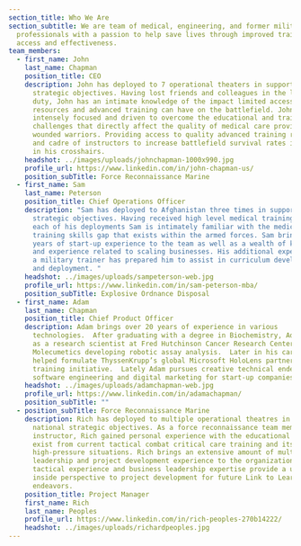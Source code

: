 ```yaml
---
section_title: Who We Are
section_subtitle: We are team of medical, engineering, and former military
  professionals with a passion to help save lives through improved training
  access and effectiveness.
team_members:
  - first_name: John
    last_name: Chapman
    position_title: CEO
    description: John has deployed to 7 operational theaters in support of national
      strategic objectives. Having lost friends and colleagues in the line of
      duty, John has an intimate knowledge of the impact limited access to
      resources and advanced training can have on the battlefield. John is
      intensely focused and driven to overcome the educational and training
      challenges that directly affect the quality of medical care provided to
      wounded warriors. Providing access to quality advanced training resources
      and cadre of instructors to increase battlefield survival rates is always
      in his crosshairs.
    headshot: ../images/uploads/johnchapman-1000x990.jpg
    profile_url: https://www.linkedin.com/in/john-chapman-us/
    position_subTitle: Force Reconnaissance Marine
  - first_name: Sam
    last_name: Peterson
    position_title: Chief Operations Officer
    description: "Sam has deployed to Afghanistan three times in support of national
      strategic objectives. Having received high level medical training prior to
      each of his deployments Sam is intimately familiar with the medical
      training skills gap that exists within the armed forces. Sam brings five
      years of start-up experience to the team as well as a wealth of knowledge
      and experience related to scaling businesses. His additional experience as
      a military trainer has prepared him to assist in curriculum development
      and deployment. "
    headshot: ../images/uploads/sampeterson-web.jpg
    profile_url: https://www.linkedin.com/in/sam-peterson-mba/
    position_subTitle: Explosive Ordnance Disposal
  - first_name: Adam
    last_name: Chapman
    position_title: Chief Product Officer
    description: Adam brings over 20 years of experience in various
      technologies.  After graduating with a degree in Biochemistry, Adam worked
      as a research scientist at Fred Hutchinson Cancer Research Center and
      Molecumetics developing robotic assay analysis.  Later in his career, Adam
      helped formulate ThyssenKrupp’s global Microsoft HoloLens partnership and
      training initiative.  Lately Adam pursues creative technical endeavors in
      software engineering and digital marketing for start-up companies.
    headshot: ../images/uploads/adamchapman-web.jpg
    profile_url: https://www.linkedin.com/in/adamachapman/
    position_subTitle: ""
  - position_subTitle: Force Reconnaissance Marine
    description: Rich has deployed to multiple operational theatres in support of
      national strategic objectives. As a force reconnaissance team member and
      instructor, Rich gained personal experience with the educational gaps that
      exist from current tactical combat critical care training and its use in
      high-pressure situations. Rich brings an extensive amount of multi-level
      leadership and project development experience to the organization. Rich’s
      tactical experience and business leadership expertise provide a unique
      inside perspective to project development for future Link to Learn
      endeavors.
    position_title: Project Manager
    first_name: Rich
    last_name: Peoples
    profile_url: https://www.linkedin.com/in/rich-peoples-270b14222/
    headshot: ../images/uploads/richardpeoples.jpg
---
```

